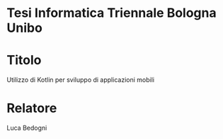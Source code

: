 # Tesi Informatica Triennale Bologna Unibo

# Titolo
Utilizzo di Kotlin per sviluppo di applicazioni mobili

# Relatore
Luca Bedogni
